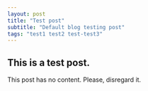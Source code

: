 ```yaml
---
layout: post
title: "Test post"
subtitle: "Default blog testing post"
tags: "test1 test2 test-test3"
---
```

## This is a test post.

This post has no content. Please, disregard it.
